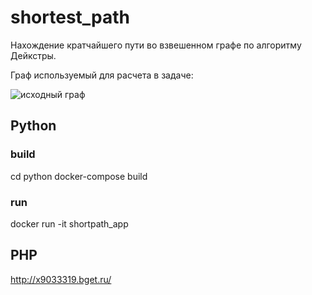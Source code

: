 # shortest_path
Нахождение кратчайшего пути во взвешенном графе по алгоритму Дейкстры.

Граф используемый для расчета в задаче:

<img alt="исходный граф" src="https://prog-cpp.ru/wp-content/uploads/2014/05/deikstra1.png">

## Python
### build
cd python
docker-compose build

### run
docker run -it shortpath_app

## PHP

http://x9033319.bget.ru/
